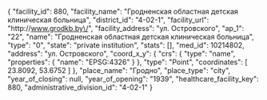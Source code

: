 {
    "facility_id": 880,
    "facility_name": "Гродненская областная детская клиническая больница",
    "district_id": "4-02-1",
    "facility_url": "http:\/\/www.grodkb.by\/",
    "facility_address": "ул. Островского",
    "ap_1": "22",
    "name": "Гродненская областная детская клиническая больница",
    "type": "0",
    "state": "private institution",
    "stats": [],
    "med_id": 10214802,
    "address": "ул. Островского",
    "coord_x_y": {
        "crs": {
            "type": "name",
            "properties": {
                "name": "EPSG:4326"
            }
        },
        "type": "Point",
        "coordinates": [
            23.8092,
            53.6752
        ]
    },
    "place_name": "Гродно",
    "place_type": "city",
    "year_of_closing": null,
    "year_of_opening": "1939",
    "healthcare_facility_key": 880,
    "administrative_division_id": "4-02-1"
}